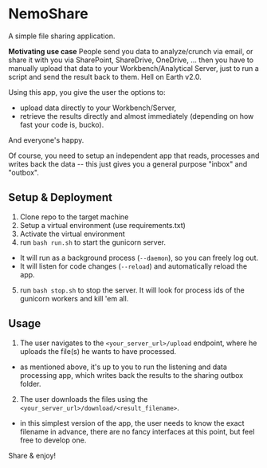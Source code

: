 # NemoShare
A simple file sharing application.

**Motivating use case**
People send you data to analyze/crunch via email, or share it with you via SharePoint, ShareDrive, OneDrive, ... then you have to manually upload that data to your Workbench/Analytical Server, just to run a script and send the result back to them. Hell on Earth v2.0.

Using this app, you give the user the options to:
- upload data directly to your Workbench/Server,
- retrieve the results directly and almost immediately (depending on how fast your code is, bucko).

And everyone's happy.

Of course, you need to setup an independent app that reads, processes and writes back the data -- this just gives you a general purpose "inbox" and "outbox".

## Setup & Deployment

1. Clone repo to the target machine
2. Setup a virtual environment (use requirements.txt)
3. Activate the virtual environment
4. run `bash run.sh` to start the gunicorn server.
  - It will run as a background process (`--daemon`), so you can freely log out.
  - It will listen for code changes (`--reload`) and automatically reload the app.
5. run `bash stop.sh` to stop the server. It will look for process ids of the gunicorn workers and kill 'em all.

## Usage

1. The user navigates to the `<your_server_url>/upload` endpoint, where he uploads the file(s) he wants to have processed.
- as mentioned above, it's up to you to run the listening and data processing app, which writes back the results to the sharing outbox folder.
2. The user downloads the files using the `<your_server_url>/download/<result_filename>`.
- in this simplest version of the app, the user needs to know the exact filename in advance, there are no fancy interfaces at this point, but feel free to develop one.

Share & enjoy!
